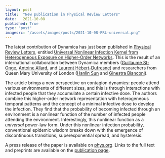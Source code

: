 ```yaml
---
layout: post
title:  "New publication in Physical Review Letters"
date:   2021-10-08
published: True
type: "post"
imagesrc: "/assets/images/posts/2021-10-08-PRL-universal.png"
---
```


The latest contribution of Dynamica has just been published in [Physical Review Letters](https://journals.aps.org/prl/), entitled [Universal Nonlinear Infection Kernel from Heterogeneous Exposure on Higher-Order Networks](https://doi.org/10.1103/PhysRevLett.127.158301).
This is the result of an international collaboration between Dynamica members ([Guillaume St-Onge](https://www.gstonge.ca/), [Antoine Allard](https://antoineallard.github.io/), and [Laurent Hébert-Dufresne](http://laurenthebertdufresne.github.io/)) and researchers from Queen Mary University of London ([Hanlin Sun](https://www.qmul.ac.uk/maths/profiles/sunh.html) and [Ginestra Bianconi](https://www.qmul.ac.uk/maths/profiles/bianconig.html)).

The article brings a new perspective on contagion dynamics: people attend various environments of different sizes, and this is through interactions with infected people that they accumulate a certain infective dose.
The authors combine this higher-order network representation with heterogeneous temporal patterns and the concept of a minimal infective dose to develop the infection.
They find that the probability of becoming infected through an environment is a nonlinear function of the number of infected people attending the environment.
Interestingly, this nonlinear function as a *universal* power-law form.
Under this nonlinear infection probability, conventional epidemic wisdom breaks down with the emergence of discontinuous transitions, superexponential spread, and hysteresis.

A press release of the paper is available on [phys.org](https://phys.org/news/2021-10-mathematical-insights-epidemics.html).
Links to the full text and preprints are available on the [publication page](https://dynamicalab.github.io/publications.html).
